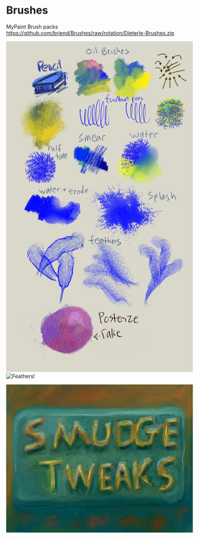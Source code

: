 # Brushes
MyPaint Brush packs
https://github.com/briend/Brushes/raw/rotation/Dieterle-Brushes.zip

![Dieterle Brush Pack](https://raw.githubusercontent.com/briend/Brushes/rotation/Dieterle-Brushes-v4.jpg)
![Feathers!](https://github.com/briend/Brushes/blob/master/FeatherBrush2.png)

![Smudge Tweaks!](https://github.com/briend/Brushes/blob/master/Smudge_Tweaks.jpg)
